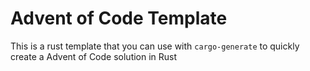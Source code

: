 # Advent of Code Template

This is a rust template that you can use with `cargo-generate` to quickly create
a Advent of Code solution in Rust
